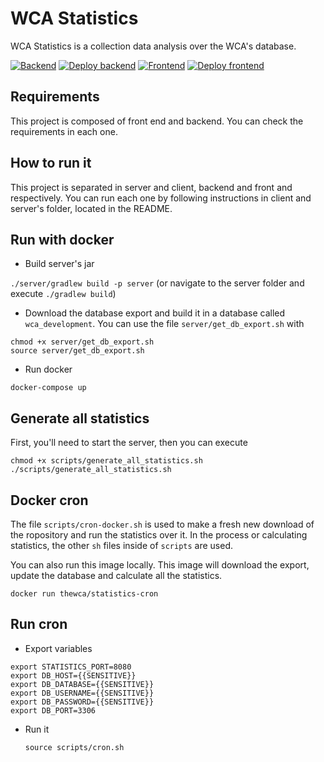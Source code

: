 # WCA Statistics

WCA Statistics is a collection data analysis over the WCA's database.

[![Backend](https://github.com/thewca/statistics/actions/workflows/backtest.yaml/badge.svg)](https://github.com/thewca/statistics/actions/workflows/backtest.yaml)
[![Deploy backend](https://github.com/thewca/statistics/actions/workflows/backdeploy.yaml/badge.svg)](https://github.com/thewca/statistics/actions/workflows/backdeploy.yaml)
[![Frontend](https://github.com/thewca/statistics/actions/workflows/fronttest.yaml/badge.svg)](https://github.com/thewca/statistics/actions/workflows/fronttest.yaml)
[![Deploy frontend](https://github.com/thewca/statistics/actions/workflows/frontdeploy.yaml/badge.svg)](https://github.com/thewca/statistics/actions/workflows/frontdeploy.yaml)

## Requirements

This project is composed of front end and backend. You can check the requirements in each one.

## How to run it

This project is separated in server and client, backend and front and respectively. You can run each one by following instructions in client and server's folder, located in the README.

## Run with docker

- Build server's jar

`./server/gradlew build -p server` (or navigate to the server folder and execute `./gradlew build`)

- Download the database export and build it in a database called `wca_development`. You can use the file `server/get_db_export.sh` with

```
chmod +x server/get_db_export.sh
source server/get_db_export.sh
```

- Run docker

`docker-compose up`

## Generate all statistics

First, you'll need to start the server, then you can execute

```
chmod +x scripts/generate_all_statistics.sh
./scripts/generate_all_statistics.sh
```

## Docker cron

The file `scripts/cron-docker.sh` is used to make a fresh new download of the ropository and run the statistics over it. In the process or calculating statistics, the other `sh` files inside of `scripts` are used.

You can also run this image locally. This image will download the export, update the database and calculate all the statistics.

`docker run thewca/statistics-cron`

## Run cron

- Export variables

```
export STATISTICS_PORT=8080
export DB_HOST={{SENSITIVE}}
export DB_DATABASE={{SENSITIVE}}
export DB_USERNAME={{SENSITIVE}}
export DB_PASSWORD={{SENSITIVE}}
export DB_PORT=3306
```

- Run it

  `source scripts/cron.sh`
